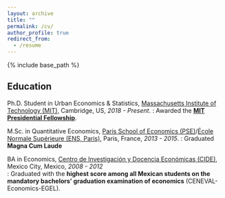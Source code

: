 ```yaml
---
layout: archive
title: ""
permalink: /cv/
author_profile: true
redirect_from:
  - /resume
---
```


{% include base_path %}

## Education

Ph.D. Student in Urban Economics & Statistics, [Massachusetts Institute of Technology (MIT)](https://www.mit.edu/), Cambridge, US, *2018 - Present*.
:   Awarded the [**MIT Presidential Fellowship**](https://web.mit.edu/provost/presfellow/).  
<p></p>

M.Sc. in Quantitative Economics, [Paris School of Economics (PSE)](https://www.parisschoolofeconomics.eu/en/)/[École Normale Supérieure (ENS, Paris)](http://www.ens.fr/en), Paris, France, *2013 - 2015*.
:   Graduated **Magna Cum Laude**
<p></p>

BA in Economics, [Centro de Investigación y Docencia Económicas (CIDE)](https://www.cide.edu/de/), Mexico City, Mexico, *2008 - 2012*  
:   Graduated with the **highest score among all Mexican students on the mandatory bachelors’ graduation examination of economics** (CENEVAL-Economics-EGEL).
<p></p>
